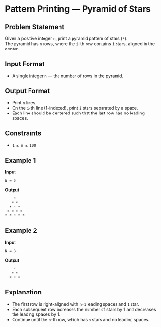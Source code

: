 # Pattern Printing — Pyramid of Stars

## Problem Statement
Given a positive integer `n`, print a pyramid pattern of stars (`*`).  
The pyramid has `n` rows, where the `i`-th row contains `i` stars, aligned in the center.

## Input Format
- A single integer `n` — the number of rows in the pyramid.

## Output Format
- Print `n` lines.
- On the `i`-th line (1-indexed), print `i` stars separated by a space.
- Each line should be centered such that the last row has no leading spaces.

## Constraints
- `1 ≤ n ≤ 100`

## Example 1

**Input**

`N = 5`

**Output**

```
    * 
   * * 
  * * * 
 * * * * 
* * * * * 
```


## Example 2

**Input**

`N = 3`

**Output**

```
    * 
   * * 
  * * *
```


## Explanation
- The first row is right-aligned with `n-1` leading spaces and `1` star.  
- Each subsequent row increases the number of stars by 1 and decreases the leading spaces by 1.  
- Continue until the `n`-th row, which has `n` stars and no leading spaces.


